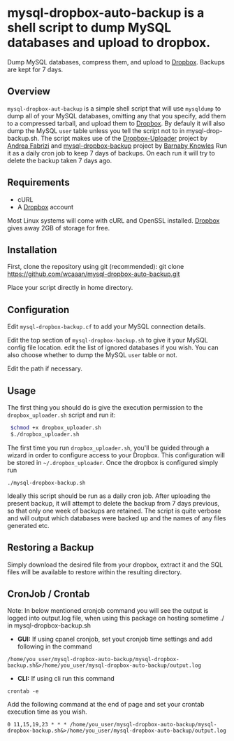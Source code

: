 # mysql-dropbox-auto-backup is a shell script to dump MySQL databases and upload to dropbox.

Dump MySQL databases, compress them, and upload to [Dropbox]. Backups are kept for 7 days.

## Overview

`mysql-dropbox-aut-backup` is a simple shell script that will use `mysqldump` to dump all of your MySQL databases, omitting any that you specify, add them to a compressed tarball, and upload them to [Dropbox]. By defauly it will also dump the MySQL `user` table unless you tell the script not to in mysql-drop-backup.sh. The script makes use of the [Dropbox-Uploader] project by [Andrea Fabrizi] and [mysql-dropbox-backup] project by [Barnaby Knowles] Run it as a daily cron job to keep 7 days of backups. On each run it will try to delete the backup taken 7 days ago.

## Requirements

* cURL
* A [Dropbox] account

Most Linux systems will come with cURL and OpenSSL installed. [Dropbox] gives away 2GB of storage for free.

## Installation

First, clone the repository using git (recommended):
  git clone https://github.com/wcaaan/mysql-dropbox-auto-backup.git

Place your script directly in home directory.

## Configuration

Edit `mysql-dropbox-backup.cf` to add your MySQL connection details.

Edit the top section of `mysql-dropbox-backup.sh` to give it your MySQL config file location. edit the list of ignored databases if you wish. You can also choose whether to dump the MySQL `user` table or not.

Edit the path if necessary.

## Usage

The first thing you should do is give the execution permission to the `dropbox_uploader.sh` script and run it:

```bash
 $chmod +x dropbox_uploader.sh
 $./dropbox_uploader.sh
```

The first time you run `dropbox_uploader.sh`, you'll be guided through a wizard in order to configure access to your Dropbox. This configuration will be stored in `~/.dropbox_uploader`. Once the dropbox is configured simply run 

```
./mysql-dropbox-backup.sh
```


Ideally this script should be run as a daily cron job. After uploading the present backup, it will attempt to delete the backup from 7 days previous, so that only one week of backups are retained. The script is quite verbose and will output which databases were backed up and the names of any files generated etc.

## Restoring a Backup

Simply download the desired file from your dropbox, extract it and the SQL files will be available to restore within the resulting directory.

## CronJob / Crontab

Note: In below mentioned cronjob command you will see the output is logged into output.log file, when using this package on hosting sometime ./ in mysql-dropbox-backup.sh

* **GUI:** If using cpanel cronjob, set yout cronjob time settings and add following in the command

```
/home/you_user/mysql-dropbox-auto-backup/mysql-dropbox-backup.sh&>/home/you_user/mysql-dropbox-auto-backup/output.log
```

* **CLI:** If using cli run this command 
```
crontab -e 
```
Add the following command at the end of page and set your crontab execution time as you wish.
```
0 11,15,19,23 * * * /home/you_user/mysql-dropbox-auto-backup/mysql-dropbox-backup.sh&>/home/you_user/mysql-dropbox-auto-backup/output.log
```

   [Dropbox]: <https://www.dropbox.com>
   [Dropbox-Uploader]: <https://github.com/andreafabrizi/Dropbox-Uploader>
   [Andrea Fabrizi]: <https://github.com/andreafabrizi>
   [mysql-dropbox-backup]: <https://github.com/barns101/mysql-dropbox-backup>
   [Barnaby Knowles]: <https://github.com/barns101>